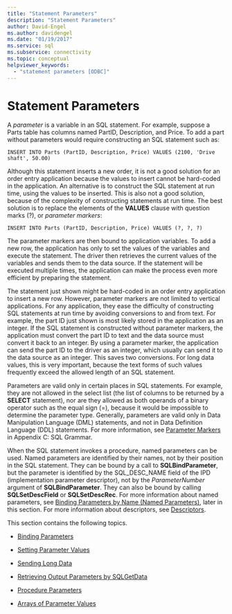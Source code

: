 ```yaml
---
title: "Statement Parameters"
description: "Statement Parameters"
author: David-Engel
ms.author: davidengel
ms.date: "01/19/2017"
ms.service: sql
ms.subservice: connectivity
ms.topic: conceptual
helpviewer_keywords:
  - "statement parameters [ODBC]"
---
```

# Statement Parameters
A *parameter* is a variable in an SQL statement. For example, suppose a Parts table has columns named PartID, Description, and Price. To add a part without parameters would require constructing an SQL statement such as:  
  
```  
INSERT INTO Parts (PartID, Description, Price) VALUES (2100, 'Drive shaft', 50.00)  
```  
  
 Although this statement inserts a new order, it is not a good solution for an order entry application because the values to insert cannot be hard-coded in the application. An alternative is to construct the SQL statement at run time, using the values to be inserted. This is also not a good solution, because of the complexity of constructing statements at run time. The best solution is to replace the elements of the **VALUES** clause with question marks (?), or *parameter markers*:  
  
```  
INSERT INTO Parts (PartID, Description, Price) VALUES (?, ?, ?)  
```  
  
 The parameter markers are then bound to application variables. To add a new row, the application has only to set the values of the variables and execute the statement. The driver then retrieves the current values of the variables and sends them to the data source. If the statement will be executed multiple times, the application can make the process even more efficient by preparing the statement.  
  
 The statement just shown might be hard-coded in an order entry application to insert a new row. However, parameter markers are not limited to vertical applications. For any application, they ease the difficulty of constructing SQL statements at run time by avoiding conversions to and from text. For example, the part ID just shown is most likely stored in the application as an integer. If the SQL statement is constructed without parameter markers, the application must convert the part ID to text and the data source must convert it back to an integer. By using a parameter marker, the application can send the part ID to the driver as an integer, which usually can send it to the data source as an integer. This saves two conversions. For long data values, this is very important, because the text forms of such values frequently exceed the allowed length of an SQL statement.  
  
 Parameters are valid only in certain places in SQL statements. For example, they are not allowed in the select list (the list of columns to be returned by a **SELECT** statement), nor are they allowed as both operands of a binary operator such as the equal sign (=), because it would be impossible to determine the parameter type. Generally, parameters are valid only in Data Manipulation Language (DML) statements, and not in Data Definition Language (DDL) statements. For more information, see [Parameter Markers](../../../odbc/reference/appendixes/parameter-markers.md) in Appendix C: SQL Grammar.  
  
 When the SQL statement invokes a procedure, named parameters can be used. Named parameters are identified by their names, not by their position in the SQL statement. They can be bound by a call to **SQLBindParameter**, but the parameter is identified by the SQL_DESC_NAME field of the IPD (implementation parameter descriptor), not by the *ParameterNumber* argument of **SQLBindParameter**. They can also be bound by calling **SQLSetDescField** or **SQLSetDescRec**. For more information about named parameters, see [Binding Parameters by Name (Named Parameters)](../../../odbc/reference/develop-app/binding-parameters-by-name-named-parameters.md), later in this section. For more information about descriptors, see [Descriptors](../../../odbc/reference/develop-app/descriptors.md).  
  
 This section contains the following topics.  
  
-   [Binding Parameters](../../../odbc/reference/develop-app/binding-parameters-odbc.md)  
  
-   [Setting Parameter Values](../../../odbc/reference/develop-app/setting-parameter-values.md)  
  
-   [Sending Long Data](../../../odbc/reference/develop-app/sending-long-data.md)  
  
-   [Retrieving Output Parameters by SQLGetData](../../../odbc/reference/develop-app/retrieving-output-parameters-using-sqlgetdata.md)  
  
-   [Procedure Parameters](../../../odbc/reference/develop-app/procedure-parameters.md)  
  
-   [Arrays of Parameter Values](../../../odbc/reference/develop-app/arrays-of-parameter-values.md)

